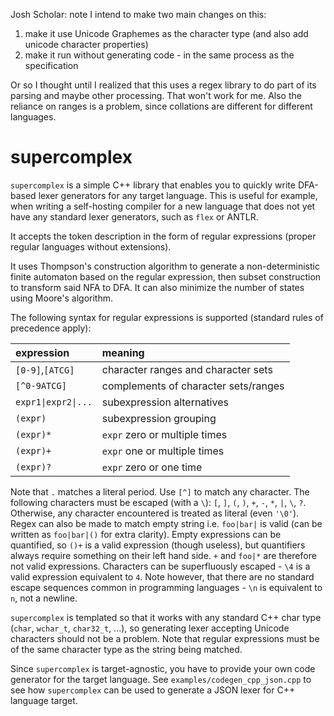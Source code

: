 Josh Scholar:  note I intend to make two main changes on this:
1) make it use Unicode Graphemes as the character type (and also add unicode character properties)
2) make it run without generating code - in the same process as the specification

Or so I thought until I realized that this uses a regex library to do part of its parsing and maybe other processing.
That won't work for me.  Also the reliance on ranges is a problem, since collations are different for different languages.

supercomplex
============

`supercomplex` is a simple C++ library that enables you to quickly write DFA-based lexer generators for any target
language. This is useful for example, when writing a self-hosting compiler for a new language that does not yet have
any standard lexer generators, such as `flex` or ANTLR.

It accepts the token description in the form of regular expressions (proper regular languages without extensions).

It uses Thompson's construction algorithm to generate a non-deterministic finite automaton based on the regular
expression, then subset construction to transform said NFA to DFA. It can also minimize the number of states using
Moore's algorithm.

The following syntax for regular expressions is supported (standard rules of precedence apply):

| expression | meaning
|:-----------|:--------
| `[0-9]`,`[ATCG]` | character ranges and character sets
| `[^0-9ATCG]` | complements of character sets/ranges
| <code>expr1&#124;expr2&#124;...</code> | subexpression alternatives
| `(expr)` | subexpression grouping
| `(expr)*` | `expr` zero or multiple times
| `(expr)+` | `expr` one or multiple times
| `(expr)?` | `expr` zero or one time

Note that `.` matches a literal period. Use `[^]` to match any character. The following characters must be escaped
(with a `\`): `[`, `]`, `(`, `)`, `+`, `-`, `*`, `|`, `\`, `?`. Otherwise, any character encountered is treated as
literal (even `'\0'`). Regex can also be made to match empty string i.e. `foo|bar|` is valid (can be written as
`foo|bar|()` for extra clarity). Empty expressions can be quantified, so `()+` is a valid expression (though useless),
but quantifiers always require something on their left hand side. `+` and `foo|*` are therefore not valid expressions.
Characters can be superfluously escaped - `\4` is a valid expression equivalent to `4`. Note however, that there are no
standard escape sequences common in programming languages - `\n` is equivalent to `n`, not a newline.

`supercomplex` is templated so that it works with any standard C++ char type (`char`, `wchar_t`, `char32_t`, ...), so
generating lexer accepting Unicode characters should not be a problem. Note that regular expressions must be of the same
 character type as the string being matched.

Since `supercomplex` is target-agnostic, you have to provide your own code generator for the target language. See
`examples/codegen_cpp_json.cpp` to see how `supercomplex` can be used to generate a JSON lexer for C++ language target.
